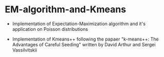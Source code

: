 # EM-algorithm-and-Kmeans

* Implementation of Expectation-Maximization algorithm and it's application on Poisson distributions

* Implementation of Kmeans++ following the papaer "k-means++: The Advantages of Careful Seeding" written by David Arthur and Sergei Vassilvitskii
